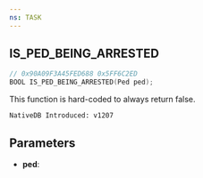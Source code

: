 ```yaml
---
ns: TASK
---
```

## IS_PED_BEING_ARRESTED

```c
// 0x90A09F3A45FED688 0x5FF6C2ED
BOOL IS_PED_BEING_ARRESTED(Ped ped);
```

This function is hard-coded to always return false.

```
NativeDB Introduced: v1207
```

## Parameters
* **ped**:
